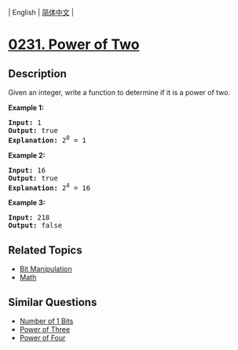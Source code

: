 
| English | [简体中文](README.md) |

# [0231. Power of Two](https://leetcode-cn.com/problems/power-of-two/)

## Description

<p>Given an integer, write a function to determine if it is a power of two.</p>

<p><strong>Example 1:</strong></p>

<pre>
<strong>Input:</strong> 1
<strong>Output:</strong> true 
<strong>Explanation: </strong>2<sup>0</sup>&nbsp;= 1
</pre>

<p><strong>Example 2:</strong></p>

<pre>
<strong>Input:</strong> 16
<strong>Output:</strong> true
<strong>Explanation: </strong>2<sup>4</sup>&nbsp;= 16</pre>

<p><strong>Example 3:</strong></p>

<pre>
<strong>Input:</strong> 218
<strong>Output:</strong> false</pre>


## Related Topics

- [Bit Manipulation](https://leetcode-cn.com/tag/bit-manipulation)
- [Math](https://leetcode-cn.com/tag/math)

## Similar Questions

- [Number of 1 Bits](../number-of-1-bits/README_EN.md)
- [Power of Three](../power-of-three/README_EN.md)
- [Power of Four](../power-of-four/README_EN.md)
